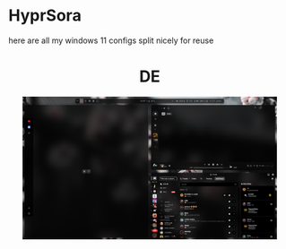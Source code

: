 # HyprSora

here are all my windows 11 configs split nicely for reuse

<div align="center">
    <summary><h1 align="center">DE</h1></summary>
    <img src="images/image.png" width="90%"/>
</div>
